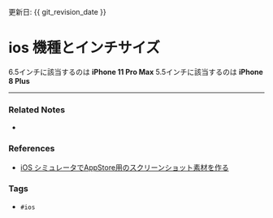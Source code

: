 更新日: {{ git_revision_date }}

# ios 機種とインチサイズ
6.5インチに該当するのは **iPhone 11 Pro Max**
5.5インチに該当するのは **iPhone 8 Plus**


----
### Related Notes
- 

### References
- [iOS シミュレータでAppStore用のスクリーンショット素材を作る](https://cbtdev.net/ios-appstore-screenshot/)

### Tags
- `#ios` 